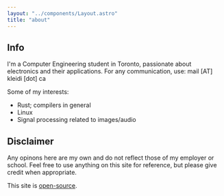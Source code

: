```yaml
---
layout: "../components/Layout.astro"
title: "about"
---
```


## Info

I'm a Computer Engineering student in Toronto, passionate about electronics and
their applications. For any communication, use: mail [AT] kleidi [dot] ca

Some of my interests:
- Rust; compilers in general
- Linux
- Signal processing related to images/audio

## Disclaimer

Any opinons here are my own and do not reflect those of my employer or school.
Feel free to use anything on this site for reference, but please give credit
when appropriate.

This site is [open-source](https://github.com/knbu/kleidi.ca).
